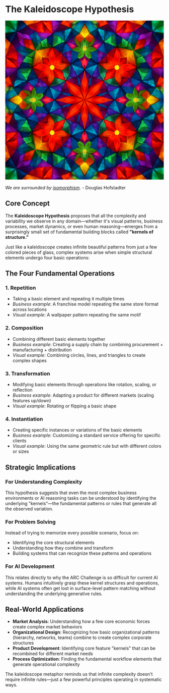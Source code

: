 # The Kaleidoscope Hypothesis

![](./kalaidescope.png)

*We are surrounded by [isomorphism](../glossary.md#isomorpism).* - Douglas Hofstadter

## Core Concept

The **Kaleidoscope Hypothesis** proposes that all the complexity and variability we observe in any domain—whether it's visual patterns, business processes, market dynamics, or even human reasoning—emerges from a surprisingly small set of fundamental building blocks called **"kernels of structure."**

Just like a kaleidoscope creates infinite beautiful patterns from just a few colored pieces of glass, complex systems arise when simple structural elements undergo four basic operations:

## The Four Fundamental Operations

### 1. **Repetition**
- Taking a basic element and repeating it multiple times
- *Business example*: A franchise model repeating the same store format across locations
- *Visual example*: A wallpaper pattern repeating the same motif

### 2. **Composition** 
- Combining different basic elements together
- *Business example*: Creating a supply chain by combining procurement + manufacturing + distribution
- *Visual example*: Combining circles, lines, and triangles to create complex shapes

### 3. **Transformation**
- Modifying basic elements through operations like rotation, scaling, or reflection
- *Business example*: Adapting a product for different markets (scaling features up/down)
- *Visual example*: Rotating or flipping a basic shape

### 4. **Instantiation**
- Creating specific instances or variations of the basic elements
- *Business example*: Customizing a standard service offering for specific clients
- *Visual example*: Using the same geometric rule but with different colors or sizes

## Strategic Implications

### For Understanding Complexity
This hypothesis suggests that even the most complex business environments or AI reasoning tasks can be understood by identifying the underlying "kernels"—the fundamental patterns or rules that generate all the observed variation.

### For Problem Solving
Instead of trying to memorize every possible scenario, focus on:
- Identifying the core structural elements
- Understanding how they combine and transform
- Building systems that can recognize these patterns and operations

### For AI Development
This relates directly to why the ARC Challenge is so difficult for current AI systems. Humans intuitively grasp these kernel structures and operations, while AI systems often get lost in surface-level pattern matching without understanding the underlying generative rules.

## Real-World Applications

- **Market Analysis**: Understanding how a few core economic forces create complex market behaviors
- **Organizational Design**: Recognizing how basic organizational patterns (hierarchy, networks, teams) combine to create complex corporate structures  
- **Product Development**: Identifying core feature "kernels" that can be recombined for different market needs
- **Process Optimization**: Finding the fundamental workflow elements that generate operational complexity

The kaleidoscope metaphor reminds us that infinite complexity doesn't require infinite rules—just a few powerful principles operating in systematic ways.
